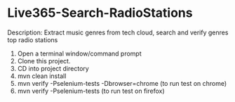 Live365-Search-RadioStations 
============================
Description: Extract music genres from tech cloud, search and verify genres top radio stations

1. Open a terminal window/command prompt
2. Clone this project.
3. CD into project directory
4. mvn clean install 
5. mvn verify -Pselenium-tests -Dbrowser=chrome     (to run test on chrome)
6. mvn verify -Pselenium-tests      (to run test on firefox)
